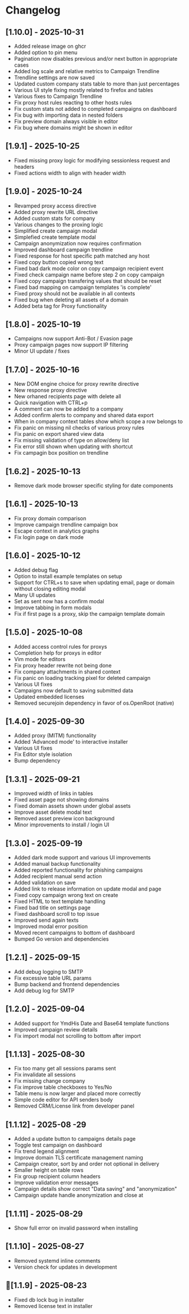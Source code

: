 # Changelog

## [1.10.0] - 2025-10-31
- Added release image on ghcr
- Added option to pin menu
- Pagination now disables previous and/or next button in appropriate cases
- Added log scale and relative metrics to Campaign Trendline
- Trendline settings are now saved
- Updated custom company stats table to more than just percentages
- Various UI style fixing mostly related to firefox and tables
- Various fixes to Campaign Trendline
- Fix proxy host rules reacting to other hosts rules
- Fix custom stats not added to completed campaigns on dashboard
- Fix bug with importing data in nested folders
- Fix preview domain always visible in editor
- Fix bug where domains might be shown in editor


## [1.9.1] - 2025-10-25
- Fixed missing proxy logic for modifying sessionless request and headers
- Fixed actions width to align with header width

## [1.9.0] - 2025-10-24
- Revamped proxy access directive
- Added proxy rewrite URL directive
- Added custom stats for company
- Various changes to the proxing logic
- Simplified create campaign modal
- Simplefied create template modal
- Campaign anonymization now requires confirmation
- Improved dashboard campaign trendline
- Fixed response for host specific path matched any host
- Fixed copy button copied wrong text
- Fixed bad dark mode color on copy campaign recipient event
- Fixed check campaign name before step 2 on copy campaign
- Fixed copy campaign transfering values that should be reset
- Fixed bad mapping on campaign templates 'is complete'
- Fixed proxy should not be available in all contexts
- Fixed bug when deleting all assets of a domain
- Added beta tag for Proxy functionality

## [1.8.0] - 2025-10-19
- Campaigns now support Anti-Bot / Evasion page
- Proxy campaign pages now support IP filtering
- Minor UI update / fixes

## [1.7.0] - 2025-10-16
- New DOM engine choice for proxy rewrite directive
- New response proxy directive
- New orhaned recipients page with delete all
- Quick navigation with CTRL+p
- A comment can now be added to a company
- Added confirm alerts to company and shared data export
- When in company context tables show which scope a row belongs to
- Fix panic on missing nil checks of various proxy rules
- Fix panic on export shared view data
- Fix missing validation of type on allow/deny list
- Fix error still shown when updating with shortcut
- Fix campagin box position on trendline

## [1.6.2] - 2025-10-13
- Remove dark mode browser specific styling for date components

## [1.6.1] - 2025-10-13
- Fix proxy domain comparison
- Improve campaign trendline campaign box
- Escape context in analytics graphs
- Fix login page on dark mode

## [1.6.0] - 2025-10-12
- Added debug flag
- Option to install example templates on setup
- Support for CTRL+s to save when updating email, page or domain without closing editing modal
- Many UI updates
- Set as sent now has a confirm modal
- Improve tabbing in form modals
- Fix if first page is a proxy, skip the campaign template domain

## [1.5.0] - 2025-10-08
- Added access control rules for proxys
- Completion help for proxys in editor
- Vim mode for editors
- Fix proxy header rewrite not being done
- Fix company attachments in shared context
- Fix panic on loading tracking pixel for deleted campaign
- Various UI fixes
- Campaigns now default to saving submitted data
- Updated embedded licenses
- Removed securejoin dependency in favor of os.OpenRoot (native)

## [1.4.0] - 2025-09-30
- Added proxy (MITM) functionality
- Added 'Advanced mode' to interactive installer
- Various UI fixes
- Fix Editor style isolation
- Bump dependency

## [1.3.1] - 2025-09-21
- Improved width of links in tables
- Fixed asset page not showing domains
- Fixed domain assets shown under global assets
- Improve asset delete modal text
- Removed asset preview icon background
- Minor improvements to install / login UI

## [1.3.0] - 2025-09-19
- Added dark mode support and various UI improvements
- Added manual backup functionality
- Added reported functionality for phishing campaigns
- Added recipient manual send action
- Added validation on save
- Added link to release information on update modal and page
- Fixed copy campaign wrong text on create
- Fixed HTML to text template handling
- Fixed bad title on settings page
- Fixed dashboard scroll to top issue
- Improved send again texts
- Improved modal error position
- Moved recent campaigns to bottom of dashboard
- Bumped Go version and dependencies

## [1.2.1] - 2025-09-15
- Add debug logging to SMTP
- Fix excessive table URL params
- Bump backend and frontend dependencies
- Add debug log for SMTP

## [1.2.0] - 2025-09-04
- Added support for YmdHis Date and Base64 template functions
- Improved campaign review details
- Fix import modal not scrolling to bottom after import

## [1.1.13] - 2025-08-30
- Fix too many get all sessions params sent
- Fix invalidate all sessions
- Fix missing change company
- Fix improve table checkboxes to Yes/No
- Table menu is now larger and placed more correctly
- Simple code editor for API senders body
- Removed CRM/License link from developer panel

## [1.1.12] - 2025-08 -29
- Added a update button to campaigns details page
- Toggle test campaign on dashboard
- Fix trend legend alignment
- Improve domain TLS certificate management naming
- Campaign creator, sort by and order not optional in delivery
- Smaller height on table rows
- Fix group recipient column headers
- Improve validation error messages
- Campaign details show correct "Data saving" and "anonymization"
- Campaign update handle anonymization and close at

## [1.1.11] - 2025-08-29
- Show full error on invalid password when installing

## [1.1.10] - 2025-08-27
- Removed systemd inline comments
- Version check for updates in development

## [1.1.9] - 2025-08-23
- Fixed db lock bug in installer
- Removed license text in installer
